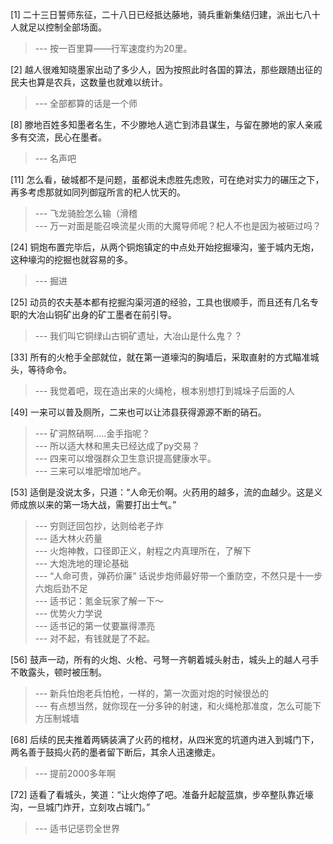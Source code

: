 
[1] 二十三日誓师东征，二十八日已经抵达藤地，骑兵重新集结归建，派出七八十人就足以控制全部场面。
>--- 按一百里算——行军速度约为20里。<br>

[2] 越人很难知晓墨家出动了多少人，因为按照此时各国的算法，那些跟随出征的民夫也算是农兵，这数量也就难以统计。
>--- 全部都算的话是一个师<br>

[8] 滕地百姓多知墨者名生，不少滕地人逃亡到沛县谋生，与留在滕地的家人亲戚多有交流，民心在墨者。
>--- 名声吧<br>

[11] 怎么看，破城都不是问题，虽都说未虑胜先虑败，可在绝对实力的碾压之下，再多考虑那就如同列御寇所言的杞人忧天的。
>--- 飞龙骑脸怎么输（滑稽<br>
>--- 万一对面是能召唤流星火雨的大魔导师呢？杞人不也是因为被砸过吗？<br>

[24] 铜炮布置完毕后，从两个铜炮镇定的中点处开始挖掘壕沟，鉴于城内无炮，这种壕沟的挖掘也就容易的多。
>--- 掘进<br>

[25] 动员的农夫基本都有挖掘沟渠河道的经验，工具也很顺手，而且还有几名专职的大冶山铜矿出身的矿工墨者在前引导。
>--- 我们叫它铜绿山古铜矿遗址，大冶山是什么鬼？？<br>

[33] 所有的火枪手全部就位，就在第一道壕沟的胸墙后，采取直射的方式瞄准城头，等待命令。
>--- 我觉着吧，现在造出来的火绳枪，根本别想打到城垛子后面的人<br>

[49] 一来可以普及厕所，二来也可以让沛县获得源源不断的硝石。
>--- 矿洞熬硝啊.....金手指呢？<br>
>--- 所以适大林和黑夫已经达成了py交易？<br>
>--- 四来可以增强群众卫生意识提高健康水平。<br>
>--- 三来可以堆肥增加地产。<br>

[53] 适倒是没说太多，只道：“人命无价啊。火药用的越多，流的血越少。这是义师成旅以来的第一场大战，需要打出士气。”
>--- 穷则迂回包抄，达则给老子炸<br>
>--- 适大林火药量<br>
>--- 火炮神教，口径即正义，射程之内真理所在，了解下<br>
>--- 大炮洗地的理论基础<br>
>--- “人命可贵，弹药价廉”
话说步炮师最好带一个重防空，不然只是十一步六炮后劲不足<br>
>--- 适书记：氪金玩家了解一下～<br>
>--- 优势火力学说<br>
>--- 适书记的第一仗要赢得漂亮<br>
>--- 对不起，有钱就是了不起。<br>

[56] 鼓声一动，所有的火炮、火枪、弓弩一齐朝着城头射击，城头上的越人弓手不敢露头，顿时被压制。
>--- 新兵怕炮老兵怕枪，一样的，第一次面对炮的时候很怂的<br>
>--- 有点想当然，就你现在一分多钟的射速，和火绳枪那准度，怎么可能下方压制城墙<br>

[68] 后续的民夫推着两辆装满了火药的棺材，从四米宽的坑道内进入到城门下，两名善于鼓捣火药的墨者留下断后，其余人迅速撤走。
>--- 提前2000多年啊<br>

[72] 适看了看城头，笑道：“让火炮停了吧。准备升起靛蓝旗，步卒整队靠近壕沟，一旦城门炸开，立刻攻占城门。”
>--- 适书记惩罚全世界<br>
